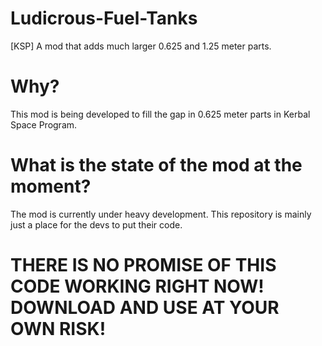 # Ludicrous-Fuel-Tanks
[KSP] A mod that adds much larger 0.625 and 1.25 meter parts.

# Why?
This mod is being developed to fill the gap in 0.625 meter parts in Kerbal Space Program. 

# What is the state of the mod at the moment?
The mod is currently under heavy development. This repository is mainly just a place for the devs to put their code. 

# THERE IS NO PROMISE OF THIS CODE WORKING RIGHT NOW! DOWNLOAD AND USE AT YOUR OWN RISK!
